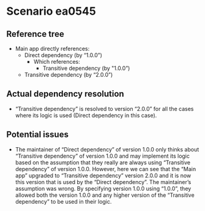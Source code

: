 # Scenario ea0545

## Reference tree

- Main app directly references:
    - Direct dependency (by “1.0.0”)
        - Which references:
            - Transitive dependency (by "1.0.0”)
    - Transitive dependency (by “2.0.0”) 

## Actual dependency resolution 

- “Transitive dependency” is resolved to version “2.0.0” for all the cases where its logic is used (Direct dependency in this case). 

## Potential issues 

- The maintainer of “Direct dependency” of version 1.0.0 only thinks about “Transitive dependency” of version 1.0.0 and may implement its logic based on the assumption that they really are always using “Transitive dependency” of version 1.0.0. However, here we can see that the “Main app” upgraded to “Transitive dependency” version 2.0.0 and it is now this version that is used by the “Direct dependency”. The maintainer’s assumption was wrong. By specifying version 1.0.0 using “1.0.0”, they allowed both the version 1.0.0 and any higher version of the “Transitive dependency” to be used in their logic. 